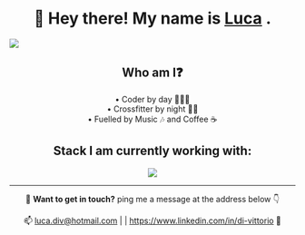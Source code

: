 <h1 align="center"> 👋 Hey there! My name is <a href="https://www.lucadivittorio.com" target="_blank">Luca</a> .</h1>
<img src="https://media.licdn.com/dms/image/C5616AQE8CW8nnJLhcg/profile-displaybackgroundimage-shrink_350_1400/0/1655891173422?e=1677715200&v=beta&t=fMRvDjK9yO1TdIymCsxpdtBX257xGfa0VNDn1qygRf0">

<h2 align="center"> Who am I❓</h2>
  <p align="center">
    <span>• Coder by day 👨🏻‍💻</span><br>
    <span>• Crossfitter by night 🏋️‍♂️</span><br>
    <span>• Fuelled by Music 🎶 and Coffee ☕️</span>
  </p>
<h2 align="center"> Stack I am currently working with:</h2>

<p align="center">
  <a href="https://wakatime.com">
    <img src="https://wakatime.com/share/@af9935d7-02d7-4931-9535-8b3636097a6d/c595a119-ad72-4b45-8bd2-70a97afb46f4.png" />
  </a>
</p><hr>

<p align="center"> 🤝 <strong>Want to get in touch?</strong> ping me a message at the address below 👇</p>
<p align="center"> 📫 <a href="mailto:luca.div@hotmail.com" target="_blank">luca.div@hotmail.com</a> | | <a href="https://www.linkedin.com/in/di-vittorio" target="_blank">https://www.linkedin.com/in/di-vittorio</a> 🔗</p>

<!---
Luca-Divit/Luca-Divit is a ✨ special ✨ repository because its `README.md` (this file) appears on your GitHub profile.
You can click the Preview link to take a look at your changes.
--->
